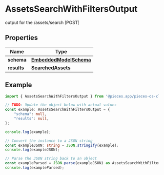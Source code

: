
# AssetsSearchWithFiltersOutput

output for the /assets/search [POST] 

## Properties

Name | Type
------------ | -------------
**schema** | [**EmbeddedModelSchema**](EmbeddedModelSchema)
**results** | [**SearchedAssets**](SearchedAssets)

## Example

```typescript
import { AssetsSearchWithFiltersOutput } from '@pieces.app/pieces-os-client';

// TODO: Update the object below with actual values
const example: AssetsSearchWithFiltersOutput = {
    "schema": null,
    "results": null,
};

console.log(example);

// Convert the instance to a JSON string
const exampleJSON: string = JSON.stringify(example);
console.log(exampleJSON);

// Parse the JSON string back to an object
const exampleParsed = JSON.parse(exampleJSON) as AssetsSearchWithFiltersOutput;
console.log(exampleParsed);
```


